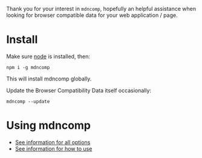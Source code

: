 Thank you for your interest in `mdncomp`, hopefully an helpful assistance when looking for browser compatible data for your web application / page.

Install
=======
Make sure [node](https://nodejs.org/en/) is installed, then:

    npm i -g mdncomp

This will install mdncomp globally.

Update the Browser Compatibility Data itself occasionally:

    mdncomp --update

Using mdncomp
=============

- [See information for all options](./wiki_options.md)
- [See information for how to use](./wiki_using.md)
